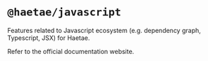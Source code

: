 # `@haetae/javascript`

Features related to Javascript ecosystem (e.g. dependency graph, Typescript, JSX) for Haetae.

Refer to the official documentation website.
